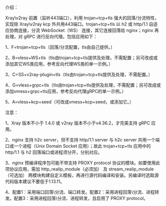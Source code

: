 介绍：

Xray\v2ray 前置（监听443端口），利用 trojan+tcp+tls 强大的回落/分流特性，实现除 Xray\v2ray kcp 外共用443端口。trojan+tcp+tls 以 h2 或 http/1.1 自适应协商连接，分流 WebSocket（WS） 连接，其它连接回落给 nginx；nginx 再处理，对 gRPC 进行反向代理。包括应用如下：

1、F=trojan+tcp+tls（回落/分流配置，tls由自己提供。）

2、B=vless+WS+tls（tls由trojan+tcp+tls提供及处理，不需配置；另可改成或添加其它WS类应用，参考反向代理WS类的单一示例。）

3、C=SS+v2ray-plugin+tls（tls由trojan+tcp+tls提供及处理，不需配置。）

4、G=vless+grpc+tls（tls由trojan+tcp+tls提供及处理，不需配置；另可改成或添加vmess+grpc+tls应用，参考反向代理gRPC的单一示例。）

5、A=vless+kcp+seed（可改成vmess+kcp+seed，或添加它。）

注意：

1、Xray 版本不小于 1.4.0 或 v2ray 版本不小于v4.36.2，才完美支持 gRPC 应用。

2、nginx 支持 h2c server，但不支持 http/1.1 server 与 h2c server 共用一个端口或一个进程（Unix Domain Socket 应用）；故此 trojan+tcp+tls 应用中的 http/1.1 与 h2 回落端口或进程须分开，分别对应。

3、nginx 预编译程序包可能不带支持 PROXY protocol 协议的模块。如要使用此项协议应用，需加 http_realip_module（必须加） 及 stream_realip_module（可选加） 两模块构建自定义模板，再进行源代码编译和安装。另编译时选取源代码版本建议不要低于1.13.11。

4、配置1：采用端口回落\分流、端口转发。配置2：采用进程回落\分流、进程转发。配置3：采用进程回落\分流、进程转发，且启用了 PROXY protocol。
